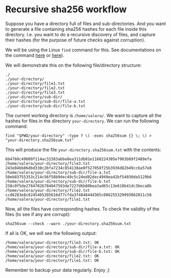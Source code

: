# Recursive sha256 workflow

Suppose you have a directory full of files and sub-directories. And you want to generate a file containing sha256 hashes for each file inside this directory. I.e. you want to do a recursive discovery of files, and capture their hashes (for the purpose of future checks against corruption).

We will be using the Linux `find` command for this. See documentations on the command [here](https://www.man7.org/linux/man-pages/man1/find.1.html) or [here](https://linux.die.net/man/1/find)).

We will demonstrate this on the following file/directory structure:

```text
./
./your-directory/
./your-directory/file1.txt
./your-directory/file2.txt
./your-directory/file3.txt
./your-directory/sub-dir/
./your-directory/sub-dir/file-a.txt
./your-directory/sub-dir/file-b.txt
```

The current working directory is `/home/valera/`. We want to capture all the hashes for files in the directory `your-directory`. We can run the following command:

```shell
find "$PWD/your-directory" -type f \( -exec sha256sum {} \; \) > "your-directory.sha256sum.txt"
```

This will produce the file `your-directory.sha256sum.txt` with the contents:

```text
6b4760c49609f114ac31583abbe8ea311db81e1168224305e7983b09f2489efa  /home/valera/your-directory/file3.txt
243e84bb86dbd338c2bfa7234c854138ae0f527058f25b3936d82b49cc6a57e8  /home/valera/your-directory/sub-dir/file-a.txt
50eb83755353c214c56f58b9dec49c5c24ed82dec4949ea42bf54030da5129b6  /home/valera/your-directory/sub-dir/file-b.txt
258c0f5de27847026784047593de7227d6b80bea3ad65c13e610b41dc3beca8b  /home/valera/your-directory/file2.txt
ccd6283e8c6245465205616d77cfda3f484844d365c086255329993862011c58  /home/valera/your-directory/file1.txt
```

Now, all the files have corresponding hashes. To check the validity of the files (to see if any are corrupt):

```shell
sha256sum --check --warn ./your-directory.sha256sum.txt
```

If all is OK, we will see the following output:

```text
/home/valera/your-directory/file3.txt: OK
/home/valera/your-directory/sub-dir/file-a.txt: OK
/home/valera/your-directory/sub-dir/file-b.txt: OK
/home/valera/your-directory/file2.txt: OK
/home/valera/your-directory/file1.txt: OK
```

Remember to backup your data regularly. Enjoy ;)
